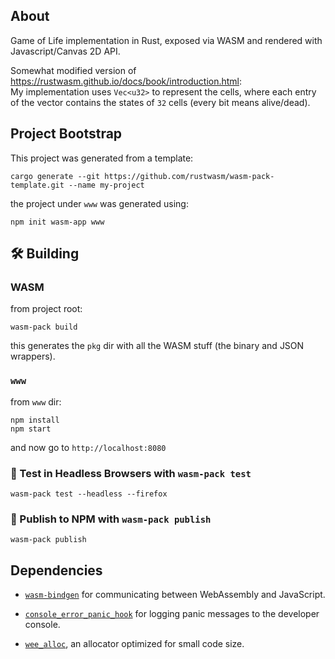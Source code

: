 ## About

Game of Life implementation in Rust, exposed via WASM and rendered with Javascript/Canvas 2D API.

Somewhat modified version of  https://rustwasm.github.io/docs/book/introduction.html:  
My implementation uses `Vec<u32>` to represent the cells, where each entry of the 
vector contains the states of `32` cells (every bit means alive/dead).

## Project Bootstrap

This project was generated from a template:
```
cargo generate --git https://github.com/rustwasm/wasm-pack-template.git --name my-project
```

the project under `www` was generated using:
```
npm init wasm-app www
```

## 🛠️ Building 
### WASM 
from project root: 

```
wasm-pack build
```

this generates the `pkg` dir with all the WASM stuff (the binary and JSON wrappers).

### `www`
from `www` dir:
```
npm install
npm start
```

and now go to `http://localhost:8080`


### 🔬 Test in Headless Browsers with `wasm-pack test`

```
wasm-pack test --headless --firefox
```

### 🎁 Publish to NPM with `wasm-pack publish`

```
wasm-pack publish
```

## Dependencies

* [`wasm-bindgen`](https://github.com/rustwasm/wasm-bindgen) for communicating
  between WebAssembly and JavaScript.

* [`console_error_panic_hook`](https://github.com/rustwasm/console_error_panic_hook)
  for logging panic messages to the developer console.

* [`wee_alloc`](https://github.com/rustwasm/wee_alloc), an allocator optimized
  for small code size.
